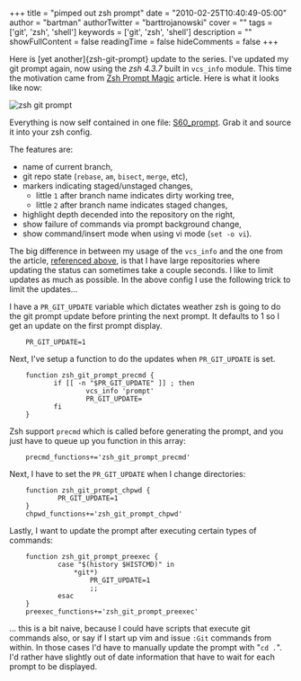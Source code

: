 +++
title = "pimped out zsh prompt"
date = "2010-02-25T10:40:49-05:00"
author = "bartman"
authorTwitter = "barttrojanowski"
cover = ""
tags = ['git', 'zsh', 'shell']
keywords = ['git', 'zsh', 'shell']
description = ""
showFullContent = false
readingTime = false
hideComments = false
+++

Here is [yet another]{zsh-git-prompt} update to the series.  I've updated my git prompt again,
now using the *zsh 4.3.7* built in `vcs_info` module.  This time the motivation came
from [Zsh Prompt Magic](http://kriener.org/articles/2009/06/04/zsh-prompt-magic) article.
Here is what it looks like now:

![zsh git prompt](/~bart/screenshots/zsh-git-prompt2.png)

Everything is now self contained in one file: [S60_prompt](/~bart/conf/zsh/rc/S60_prompt).  Grab it and source
it into your zsh config.

The features are:

 - name of current branch,
 - git repo state (`rebase`, `am`, `bisect`, `merge`, etc),
 - markers indicating staged/unstaged changes,
   - little `1` after branch name indicates dirty working tree,
   - little `2` after branch name indicates staged changes,
 - highlight depth decended into the repository on the right,
 - show failure of commands via prompt background change,
 - show command/insert mode when using vi mode (`set -o vi`).

<!--more-->

The big difference in between my usage of the `vcs_info` and the one from the article, [referenced above](http://kriener.org/articles/2009/06/04/zsh-prompt-magic),
is that I have large repositories where updating the status can sometimes take a couple seconds.  I like to limit
updates as much as possible.  In the above config I use the following trick to limit the updates...

I have a `PR_GIT_UPDATE` variable which dictates weather zsh is going to do the
git prompt update before printing the next prompt.  It defaults to 1 so I get an
update on the first prompt display.

        PR_GIT_UPDATE=1

Next, I've setup a function to do the updates when `PR_GIT_UPDATE` is set.

        function zsh_git_prompt_precmd {
               if [[ -n "$PR_GIT_UPDATE" ]] ; then
                       vcs_info 'prompt'
                       PR_GIT_UPDATE=
               fi
        }

Zsh support `precmd` which is called before generating the prompt, and you just have to queue up
you function in this array:

        precmd_functions+='zsh_git_prompt_precmd'

Next, I have to set the `PR_GIT_UPDATE` when I change directories:

        function zsh_git_prompt_chpwd {
                PR_GIT_UPDATE=1
        }
        chpwd_functions+='zsh_git_prompt_chpwd'

Lastly, I want to update the prompt after executing certain types of commands:

        function zsh_git_prompt_preexec {
                case "$(history $HISTCMD)" in 
                    *git*)
                        PR_GIT_UPDATE=1
                        ;;
                esac
        }
        preexec_functions+='zsh_git_prompt_preexec'

... this is a bit naive, because I could have scripts that execute git commands also, or say if I start up vim
and issue `:Git` commands from within.  In those cases I'd have to manually update the prompt with "`cd .`".  I'd rather
have slightly out of date information that have to wait for each prompt to be displayed.